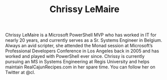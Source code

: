 ﻿---
title: Chrissy LeMaire
description: ""
image: /images/author/chrissy-lemaire.jpg
social:
- icon: fab fa-facebook
  link: https://facebook.com/#
- icon: fab fa-twitter
  link: https://twitter.com/#
- icon: fab fa-github
  link: https://github.com/#
- icon: fas fa-link
  link: ""
- icon: fab fa-linkedin-in
  link: https://www.linkedin.com/in/#/
- icon: fab fa-youtube
  link: '#'
- icon: fab fa-twitch
  link: https://www.twitch.tv/#

---
Chrissy LeMaire is a Microsoft PowerShell MVP who has worked in IT for nearly 20 years, and currently serves as a Sr. Systems Engineer in Belgium. Always an avid scripter, she attended the Monad session at Microsoft’s Professional Developers Conference in Los Angeles back in 2005 and has worked and played with PowerShell ever since. Chrissy is currently pursuing an MS in Systems Engineering at Regis University and helps maintain RealCajunRecipes.com in her spare time. You can follow her on Twitter at @cl.
